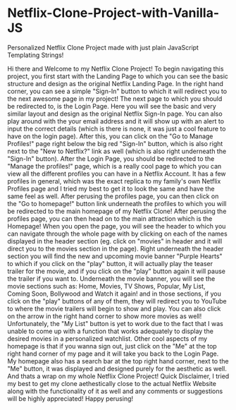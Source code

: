 # Netflix-Clone-Project-with-Vanilla-JS
Personalized Netflix Clone Project made with just plain JavaScript Templating Strings!

Hi there and Welcome to my Netflix Clone Project!
To begin navigating this project, you first start with the Landing Page to which you can see the basic structure and design as the original Netflix Landing Page. In the right hand corner, you can see a simple "Sign-In" button to which it will redirect you to the next awesome page in my project!
The next page to which you should be redirected to, is the Login Page. Here you will see the basic and very similar layout and design as the original Netflix Sign-In page. You can also play around with the your email address and it will show up with an alert to input the correct details (which is there is none, it was just a cool feature to have on the login page). After this, you can click on the "Go to Manage Profiles!" page right below the big red "Sign-In" button, which is also right next to the "New to Netflix?" link as well (which is also right underneath the "Sign-In" button).
After the Login Page, you should be redirected to the "Manage the profiles!" page, which is a really cool page to which you can view all the different profiles you can have in a Netflix Account. It has a few profiles in general, which was the exact replica to my family's own Netflix Profiles page and I tried my best to get it to look the same and have the same feel as well. After perusing the profiles page, you can then click on the "Go to homepage!" button link underneath the profiles to which you will be redirected to the main homepage of my Netflix Clone! 
After perusing the profiles page, you can then head on to the main attraction which is the Homepage! When you open the page, you will see the header to which you can navigate through the whole page with by clicking on each of the names displayed in the header section (eg. click on "movies" in header and it will direct you to the movies section in the page). Right underneath the header section you will find the new and upcoming movie banner "Purple Hearts" to which if you click on the "play" button, it will actually play the teaser trailer for the movie, and if you click on the "play" button again it will pause the trailer if you want to. Underneath the movie banner, you will see the movie sections such as: Home, Movies, TV Shows, Popular, My List, Coming Soon, Bollywood and Watch it again! and in those sections, if you click on the "play" buttons of any of them, they will redirect you to YouTube to where the movie trailers will begin to show and play. You can also click on the arrow in the right hand corner to show more movies as well! Unfortunately, the "My List" button is yet to work due to the fact that I was unable to come up with a function that works adequately to display the desired movies in a personalized watchlist. Other cool aspects of my homepage is that if you wanna sign out, just click on the "Me" at the top right hand corner of my page and it will take you back to the Login Page. My homepage also has a search bar at the top right hand corner, next to the "Me" button, it was displayed and designed purely for the aesthetic as well.
And thats a wrap on my whole Netflix Clone Project! Quick Disclaimer, I tried my best to get my clone aethestically close to the actual Netflix Website along with the functionality of it as well and any comments or suggestions will be highly appreciated! Happy perusing! 
